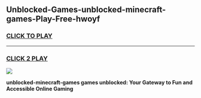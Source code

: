
## Unblocked-Games-unblocked-minecraft-games-Play-Free-hwoyf
<h3>
<a href="https://premium76.site?title=unblocked-minecraft-games&ref=09A">CLICK TO PLAY</a></h3>
<hr>

<h3>
<a href="https://premium76.site?title=unblocked-minecraft-games&ref=09A">CLICK 2 PLAY</a>
  
</h3>

<a href="https://premium76.site?title=unblocked-minecraft-games&ref=09A"><img src="https://clearcache.store/games.png"></a>


**unblocked-minecraft-games games unblocked: Your Gateway to Fun and Accessible Online Gaming**
